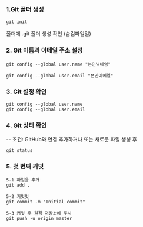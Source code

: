 ### 1.Git 폴더 생성
```
git init
```
폴더에 .git 폴더 생성 확인 (숨김파일일)


### 2. Git 이름과 이메일 주소 설정
```
git config --global user.name "본인닉네임"

git config --global user.email "본인이메일"
```

### 3. Git 설정 확인
```
git config --global user.name
git config --global user.email
```

### 4. Git 상태 확인

-- 조건: GitHub와 연결 추가하거나 또는 새로운 파일 생성 후

```
git status
```

### 5. 첫 번째 커밋
```
5-1 파일을 추가
git add .

5-2 커밋밋
git commit -m "Initial commit"

5-3 커밋 후 원격 저장소에 푸시
git push -u origin master
```


